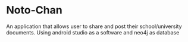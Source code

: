 # Noto-Chan
An application that allows user to share and post their school/university documents. Using android studio as a software and neo4j as database
